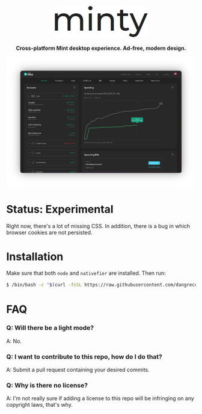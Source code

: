 <p align="center">
<img src="https://raw.githubusercontent.com/dangreco/minty/master/images/logo.png" width="250"/>
<br />
<br />
<b>Cross-platform Mint desktop experience. Ad-free, modern design.</b>
</p>


<img src="https://raw.githubusercontent.com/dangreco/minty/master/images/screenshot1.png" />


# Status: Experimental
Right now, there's a lot of missing CSS. In addition, there is a bug in which browser cookies are not persisted.


# Installation

Make sure that both ```node``` and ```nativefier``` are installed. Then run:

```bash
$ /bin/bash -c "$(curl -fsSL https://raw.githubusercontent.com/dangreco/minty/master/install.sh)"
```

# FAQ

### Q: Will there be a light mode?
A: No.

### Q: I want to contribute to this repo, how do I do that?
A: Submit a pull request containing your desired commits.

### Q: Why is there no license?
A: I'm not really sure if adding a license to this repo will be infringing on any copyright laws, that's why.
